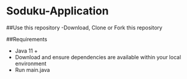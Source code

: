 # Soduku-Application

##Use this repository
-Download, Clone or Fork this repository

##Requirements
- Java 11 + 
- Download and ensure dependencies are available within your local environment
- Run main.java

